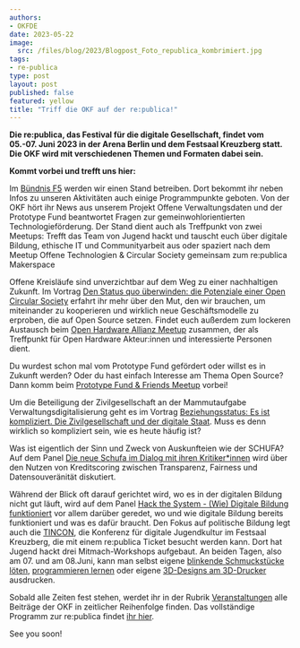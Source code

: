 ```yaml
---
authors:
- OKFDE
date: 2023-05-22
image: 
  src: /files/blog/2023/Blogpost_Foto_republica_kombrimiert.jpg
tags:
- re-publica
type: post
layout: post
published: false
featured: yellow
title: "Triff die OKF auf der re:publica!"
---
```


**Die re:publica, das Festival für die digitale Gesellschaft, findet vom 05.-07. Juni 2023 in der Arena Berlin und dem Festsaal Kreuzberg statt. Die OKF wird mit verschiedenen Themen und Formaten dabei sein.**

**Kommt vorbei und trefft uns hier:**

Im [Bündnis F5](https://buendnis-f5.de/) werden wir einen Stand betreiben. Dort bekommt ihr neben Infos zu unseren Aktivitäten auch einige Programmpunkte geboten. Von der OKF hört ihr News aus unserem Projekt Offene Verwaltungsdaten und der Prototype Fund beantwortet Fragen zur gemeinwohlorientierten Technologieförderung. Der Stand dient auch als Treffpunkt von zwei Meetups: Trefft das Team von Jugend hackt und tauscht euch über digitale Bildung, ethische IT und Communityarbeit aus oder spaziert nach dem Meetup Offene Technologien & Circular Society gemeinsam zum re:publica Makerspace

Offene Kreisläufe sind unverzichtbar auf dem Weg zu einer nachhaltigen Zukunft. Im Vortrag [Den Status quo überwinden: die Potenziale einer Open Circular Society](https://re-publica.com/de/session/den-status-quo-ueberwinden-die-potenziale-einer-open-circular-society) erfahrt ihr mehr über den Mut, den wir brauchen, um miteinander zu kooperieren und wirklich neue Geschäftsmodelle zu erproben, die auf Open Source setzen. Findet euch außerdem zum lockeren Austausch beim [Open Hardware Allianz Meetup](https://re-publica.com/de/session/open-hardware-allianz-meetup) zusammen, der als Treffpunkt für Open Hardware Akteur:innen und interessierte Personen dient.

Du wurdest schon mal vom Prototype Fund gefördert oder willst es in Zukunft werden? Oder du hast einfach Interesse am Thema Open Source? Dann komm beim [Prototype Fund & Friends Meetup](https://re-publica.com/de/session/prototype-fund-friends-meetup-0) vorbei! 

Um die Beteiligung der Zivilgesellschaft an der Mammutaufgabe Verwaltungsdigitalisierung geht es im Vortrag [Beziehungsstatus: Es ist kompliziert. Die Zivilgesellschaft und der digitale Staat](https://re-publica.com/de/session/beziehungsstatus-es-ist-kompliziert-die-zivilgesellschaft-und-der-digitale-staat).  Muss es denn wirklich so kompliziert sein, wie es heute häufig ist? 

Was ist eigentlich der Sinn und Zweck von Auskunfteien wie der SCHUFA? Auf dem Panel [Die neue Schufa im Dialog mit ihren Kritiker*innen](https://re-publica.com/de/session/die-neue-schufa-im-dialog-mit-ihren-kritikerinnen-ueber-nutzen-von-kreditscoring-zwischen) wird über den Nutzen von Kreditscoring zwischen Transparenz, Fairness und Datensouveränität diskutiert. 

Während der Blick oft darauf gerichtet wird, wo es in der digitalen Bildung nicht gut läuft, wird auf dem Panel [Hack the System - (Wie) Digitale Bildung funktioniert](https://re-publica.com/de/session/hack-system-wie-digitale-bildung-funktioniert) vor allem darüber geredet, wo und wie digitale Bildung bereits funktioniert und was es dafür braucht. Den Fokus auf politische Bildung legt auch die [TINCON](https://tincon.org/), die Konferenz für digitale Jugendkultur im Festsaal Kreuzberg, die mit einem re:publica Ticket besucht werden kann. Dort hat Jugend hackt drei Mitmach-Workshops aufgebaut. An beiden Tagen, also am 07. und am 08.Juni, kann man selbst eigene [blinkende Schmuckstücke löten](https://tincon.org/session/loet-station-2/), [programmieren lernen](https://tincon.org/session/code-station/) oder eigene [3D-Designs am 3D-Drucker](https://tincon.org/session/3d-druck-station/) ausdrucken.

Sobald alle Zeiten fest stehen, werdet ihr in der Rubrik [Veranstaltungen](https://okfn.de/events/) alle Beiträge der OKF in zeitlicher Reihenfolge finden. Das vollständige Programm zur re:publica findet [ihr hier](https://re-publica.com/de/sessions).  

See you soon!


